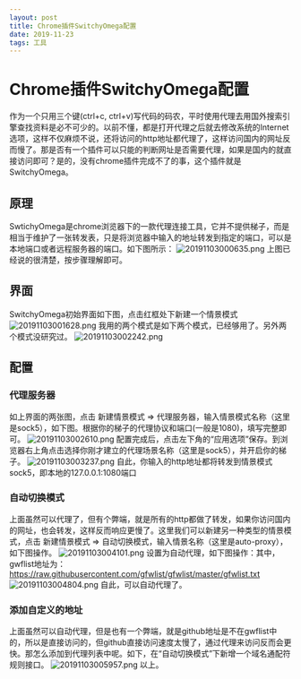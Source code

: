 ```yaml
---
layout: post
title: Chrome插件SwitchyOmega配置
date: 2019-11-23
tags: 工具
---
```


# Chrome插件SwitchyOmega配置

作为一个只用三个键(ctrl+c, ctrl+v)写代码的码农，平时使用代理去用国外搜索引擎查找资料是必不可少的。以前不懂，都是打开代理之后就去修改系统的Internet选项，这样不仅麻烦不说，还将访问的http地址都代理了，这样访问国内的网址反而慢了。那是否有一个插件可以只能的判断网址是否需要代理，如果是国内的就直接访问即可？是的，没有chrome插件完成不了的事，这个插件就是SwitchyOmega。

## 原理

SwtichyOmega是chrome浏览器下的一款代理连接工具，它并不提供梯子，而是相当于维护了一张转发表，只是将浏览器中输入的地址转发到指定的端口，可以是本地端口或者远程服务器的端口。如下图所示：
![20191103000635.png](https://i.loli.net/2019/11/03/KLXNm2Ef3SsObhI.png)
上图已经说的很清楚，按步骤理解即可。

## 界面

SwitchyOmega初始界面如下图，点击红框处下新建一个情景模式
![20191103001628.png](https://i.loli.net/2019/11/03/D6qzQTsoc25nRW3.png)
我用的两个模式是如下两个模式，已经够用了。另外两个模式没研究过。
![20191103002242.png](https://i.loli.net/2019/11/03/3oKBTZdyl518cMf.png)

## 配置

### 代理服务器

如上界面的两张图，点击 新建情景模式 => 代理服务器，输入情景模式名称（这里是sock5），如下图。根据你的梯子的代理协议和端口(一般是1080)，填写完整即可。
![20191103002610.png](https://i.loli.net/2019/11/03/KkDYPeIaoUh2ORZ.png)
配置完成后，点击左下角的“应用选项”保存。到浏览器右上角点击选择你刚才建立的代理场景名称（这里是sock5），并开启你的梯子。
![20191103003237.png](https://i.loli.net/2019/11/03/k8CMrp5LltYWAjT.png)
自此，你输入的http地址都将转发到情景模式sock5，即本地的127.0.0.1:1080端口

### 自动切换模式

上面虽然可以代理了，但有个弊端，就是所有的http都做了转发，如果你访问国内的网址，也会转发，这样反而响应更慢了。这里我们可以新建另一种类型的情景模式，点击 新建情景模式 => 自动切换模式，输入情景名称（这里是auto-proxy），如下图操作。
![20191103004101.png](https://i.loli.net/2019/11/03/kQcVfUtiOAR43Y8.png)
设置为自动代理，如下图操作：其中，gwflist地址为：https://raw.githubusercontent.com/gfwlist/gfwlist/master/gfwlist.txt
![20191103004804.png](https://i.loli.net/2019/11/03/9tqDygkG5lnfa6x.png)
自此，可以自动代理了。

### 添加自定义的地址

上面虽然可以自动代理，但是也有一个弊端，就是github地址是不在gwflist中的，所以是直接访问的，但github直接访问速度太慢了，通过代理来访问反而会更快。那怎么添加到代理列表中呢。如下，在“自动切换模式”下新增一个域名通配符规则接口。
![20191103005957.png](https://i.loli.net/2019/11/03/Hb6gXvrchxTt8AM.png)
以上。